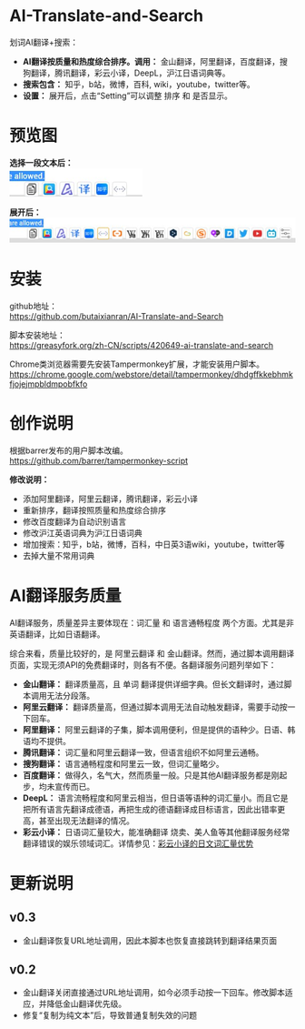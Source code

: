 # AI-Translate-and-Search
划词AI翻译+搜索：
* **AI翻译按质量和热度综合排序。调用：** 金山翻译，阿里翻译，百度翻译，搜狗翻译，腾讯翻译，彩云小译，DeepL，沪江日语词典等。
* **搜索包含：** 知乎，b站，微博，百科, wiki，youtube，twitter等。
* **设置：** 展开后，点击“Setting”可以调整 排序 和 是否显示。

# 预览图
**选择一段文本后：**  
![ShortMode](https://github.com/butaixianran/AI-Translate-and-Search/blob/main/res/img/ShortMode.jpg)

**展开后：**  
![FullMode](https://github.com/butaixianran/AI-Translate-and-Search/blob/main/res/img/FullMode.jpg)



# 安装
github地址：  
https://github.com/butaixianran/AI-Translate-and-Search

脚本安装地址：  
https://greasyfork.org/zh-CN/scripts/420649-ai-translate-and-search

Chrome类浏览器需要先安装Tampermonkey扩展，才能安装用户脚本。  
https://chrome.google.com/webstore/detail/tampermonkey/dhdgffkkebhmkfjojejmpbldmpobfkfo


# 创作说明
根据barrer发布的用户脚本改编。  
https://github.com/barrer/tampermonkey-script  

**修改说明：**  
* 添加阿里翻译，阿里云翻译，腾讯翻译，彩云小译
* 重新排序，翻译按照质量和热度综合排序
* 修改百度翻译为自动识别语言
* 修改沪江英语词典为沪江日语词典
* 增加搜索：知乎，b站，微博，百科，中日英3语wiki，youtube，twitter等
* 去掉大量不常用词典

# AI翻译服务质量
AI翻译服务，质量差异主要体现在：词汇量 和 语言通畅程度 两个方面。尤其是非英语翻译，比如日语翻译。  

综合来看，质量比较好的，是 阿里云翻译 和 金山翻译。然而，通过脚本调用翻译页面，实现无须API的免费翻译时，则各有不便。各翻译服务问题列举如下： 
* **金山翻译：**  翻译质量高，且 单词 翻译提供详细字典。但长文翻译时，通过脚本调用无法分段落。
* **阿里云翻译：**  翻译质量高，但通过脚本调用无法自动触发翻译，需要手动按一下回车。
* **阿里翻译：** 阿里云翻译的子集，脚本调用便利，但是提供的语种少。日语、韩语均不提供。
* **腾讯翻译：** 词汇量和阿里云翻译一致，但语言组织不如阿里云通畅。
* **搜狗翻译：** 语言通畅程度和阿里云一致，但词汇量略少。
* **百度翻译：** 做得久，名气大，然而质量一般。只是其他AI翻译服务都是刚起步，均未宣传而已。
* **DeepL：** 语言流畅程度和阿里云相当，但日语等语种的词汇量小。而且它是把所有语言先翻译成德语，再把生成的德语翻译成目标语言，因此出错率更高，甚至出现无法翻译的情况。
* **彩云小译：**  日语词汇量较大，能准确翻译 烧卖、美人鱼等其他翻译服务经常翻译错误的娱乐领域词汇。详情参见：<a href="https://github.com/lmk123/crx-selection-translate/issues/466#issuecomment-743978724" target="_blank">彩云小译的日文词汇量优势</a>


# 更新说明
## v0.3
* 金山翻译恢复URL地址调用，因此本脚本也恢复直接跳转到翻译结果页面

## v0.2
* 金山翻译关闭直接通过URL地址调用，如今必须手动按一下回车。修改脚本适应，并降低金山翻译优先级。
* 修复“复制为纯文本”后，导致普通复制失效的问题

